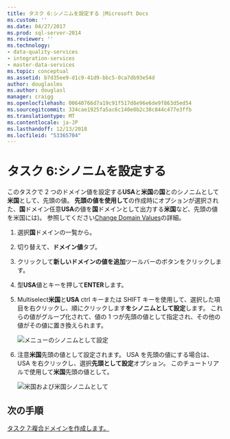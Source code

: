```yaml
---
title: タスク 6:シノニムを設定する |Microsoft Docs
ms.custom: ''
ms.date: 04/27/2017
ms.prod: sql-server-2014
ms.reviewer: ''
ms.technology:
- data-quality-services
- integration-services
- master-data-services
ms.topic: conceptual
ms.assetid: b7d35ee9-d1c9-41d9-bbc5-0ca7db93e54d
author: douglaslms
ms.author: douglasl
manager: craigg
ms.openlocfilehash: 00640766d7a19c91f517d8e96e6de9f863d5ed54
ms.sourcegitcommit: 334cae1925fa5ac6c140e0b2c38c844c477e3ffb
ms.translationtype: MT
ms.contentlocale: ja-JP
ms.lasthandoff: 12/13/2018
ms.locfileid: "53365704"
---
```

# <a name="task-6-setting-synonyms"></a>タスク 6:シノニムを設定する
  このタスクで 2 つのドメイン値を設定する**USA**と**米国**の**国**とのシノニムとして**米国**として、先頭の値。 **先頭の値を使用して**の作成時にオプションが選択された、**国**ドメイン任意**USA**の値を**国**ドメインとして出力する**米国**など、先頭の値を米国には)。 参照してください[Change Domain Values](https://msdn.microsoft.com/library/hh510408.aspx)の詳細。  
  
1.  選択**国**ドメインの一覧から。  
  
2.  切り替えて、**ドメイン値**タブ。  
  
3.  クリックして**新しいドメインの値を追加**ツールバーのボタンをクリックします。  
  
4.  型**USA**値とキーを押して**ENTER**します。  
  
5.  Multiselect**米国**と**USA** ctrl キーまたは SHIFT キーを使用して、選択した項目を右クリックし、順にクリックします**をシノニムとして設定**します。 これらの値がグループ化されて、値の 1 つが先頭の値として指定され、その他の値がその値に置き換えられます。  
  
     ![メニューのシノニムとして設定](../../2014/tutorials/media/et-settingsynonyms-01.jpg " メニューのシノニムとして設定")  
  
6.  注意**米国**先頭の値として設定されます。 USA を先頭の値にする場合は、USA を右クリックし、選択**先頭として設定**オプション。 このチュートリアルで使用して**米国**先頭の値として。  
  
     ![米国および米国シノニムとして](../../2014/tutorials/media/et-settingsynonyms-02.jpg "United States とシノニムとして (米国)")  
  
## <a name="next-step"></a>次の手順  
 [タスク 7:複合ドメインを作成します。](../../2014/tutorials/task-7-creating-a-composite-domain.md)  
  
  
